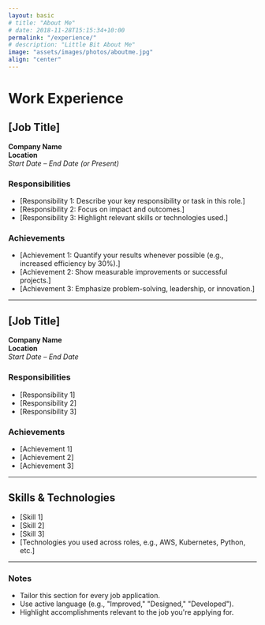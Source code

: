 ```yaml
---
layout: basic
# title: "About Me"
# date: 2018-11-28T15:15:34+10:00
permalink: "/experience/"
# description: "Little Bit About Me"
image: "assets/images/photos/aboutme.jpg"
align: "center"
---
```


# Work Experience

## [Job Title]  
**Company Name**  
**Location**  
*Start Date – End Date (or Present)*  

### Responsibilities
- [Responsibility 1: Describe your key responsibility or task in this role.]
- [Responsibility 2: Focus on impact and outcomes.]
- [Responsibility 3: Highlight relevant skills or technologies used.]

### Achievements
- [Achievement 1: Quantify your results whenever possible (e.g., increased efficiency by 30%).]
- [Achievement 2: Show measurable improvements or successful projects.]
- [Achievement 3: Emphasize problem-solving, leadership, or innovation.]

---

## [Job Title]  
**Company Name**  
**Location**  
*Start Date – End Date*

### Responsibilities
- [Responsibility 1]
- [Responsibility 2]
- [Responsibility 3]

### Achievements
- [Achievement 1]
- [Achievement 2]
- [Achievement 3]

---

## Skills & Technologies
- [Skill 1]
- [Skill 2]
- [Skill 3]
- [Technologies you used across roles, e.g., AWS, Kubernetes, Python, etc.]

---

### Notes
- Tailor this section for every job application.
- Use active language (e.g., "Improved," "Designed," "Developed").
- Highlight accomplishments relevant to the job you're applying for.




<!-- # Creating Modern Websites

Web design encompasses many different skills and disciplines in the production and maintenance of websites.

Often many individuals will work in teams covering different aspects of the design process, although some designers will cover them all. Web design partially overlaps web engineering in the broader scope of web development.

## What is Web Design?

User experience is about how a user interacts with, and experiences, a particular product, system or service. As a UX designer, you should consider the Why, What and How of product use.

{% include framework/shortcodes/figure.html src="assets/images/photos/content-1.webp" title="Steve Francia" caption="Designing in Figma" alt="Photo of designing a website in Figma" link="https://figma.com" target="\_blank" %}

## Front-end Development

The What addresses the things people can do with a product—its functionality. Finally, the How relates to the design of functionality in an accessible and aesthetically pleasant way. UX designers start with the Why before determining the What and then, finally, the How in order to create products that users can form meaningful experiences with. In software designs, you will need to ensure the product’s “substance” comes through an existing device and offers a seamless, fluid experience.

> As a UX designer, you should consider the Why, What and How of product use.

Web designers are expected to have an awareness of usability and if their role involves creating markup then they are also expected to be up to date with web accessibility guidelines.

## Design Systems

A Design System is a set of interconnected patterns and shared practices coherently organized to aid in digital product design and development of products such as apps or websites.

{% include framework/shortcodes/youtube.html id='2M6dJ2Uynhg' %}

## Process

There are two primary jobs involved in creating a website: the web designer and web developer, who often work closely together on a website. The web designers are responsible for the visual aspect, which includes the layout, coloring and typography of a web page.

- User experience research
- Visual design and illustration
- Programming and coding

![Design In Figma]({{ "/assets/images/photos/content-2.webp" | relative_url }})

Web designers will also have a working knowledge of markup languages such as HTML and CSS, although the extent of their knowledge will differ from one web designer to another. -->